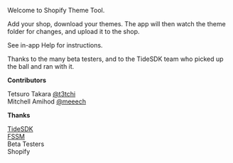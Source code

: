 Welcome to Shopify Theme Tool.

Add your shop, download your themes. The app will then watch the theme folder for changes, and upload it to the shop.

See in-app Help for instructions.

Thanks to the many beta testers, and to the TideSDK team who picked up the ball and ran with it.

**Contributors**

Tetsuro Takara [@t3tchi](https://twitter.com/t3tchi)  
Mitchell Amihod [@meeech](https://twitter.com/meeech)  

**Thanks**

[TideSDK](http://www.tidesdk.org)  
[FSSM](https://rubygems.org/gems/fssm)  
Beta Testers  
Shopify